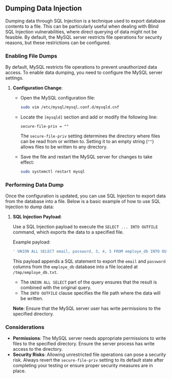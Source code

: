 ## Dumping Data Injection

Dumping data through SQL Injection is a technique used to export database contents to a file. This can be particularly useful when dealing with Blind SQL Injection vulnerabilities, where direct querying of data might not be feasible. By default, the MySQL server restricts file operations for security reasons, but these restrictions can be configured.

### Enabling File Dumps

By default, MySQL restricts file operations to prevent unauthorized data access. To enable data dumping, you need to configure the MySQL server settings. 

1. **Configuration Change**:
   
   - Open the MySQL configuration file:
     ```bash
     sudo vim /etc/mysql/mysql.conf.d/mysqld.cnf
     ```

   - Locate the `[mysqld]` section and add or modify the following line:
     ```
     secure-file-priv = ""
     ```
     The `secure-file-priv` setting determines the directory where files can be read from or written to. Setting it to an empty string (`""`) allows files to be written to any directory.

   - Save the file and restart the MySQL server for changes to take effect:
     ```bash
     sudo systemctl restart mysql
     ```

### Performing Data Dump

Once the configuration is updated, you can use SQL Injection to export data from the database into a file. Below is a basic example of how to use SQL Injection to dump data:

1. **SQL Injection Payload**:

   Use a SQL Injection payload to execute the `SELECT ... INTO OUTFILE` command, which exports the data to a specified file.

   Example payload:
   ```sql
   ' UNION ALL SELECT email, password, 3, 4, 5 FROM employe_db INTO OUTFILE "/tmp/employe_db.txt" --
   ```
   This payload appends a SQL statement to export the `email` and `password` columns from the `employe_db` database into a file located at `/tmp/employe_db.txt`.

   - The `UNION ALL SELECT` part of the query ensures that the result is combined with the original query.
   - The `INTO OUTFILE` clause specifies the file path where the data will be written.

   **Note**: Ensure that the MySQL server user has write permissions to the specified directory.

### Considerations

- **Permissions**: The MySQL server needs appropriate permissions to write files to the specified directory. Ensure the server process has write access to the directory.
- **Security Risks**: Allowing unrestricted file operations can pose a security risk. Always revert the `secure-file-priv` setting to its default state after completing your testing or ensure proper security measures are in place.

